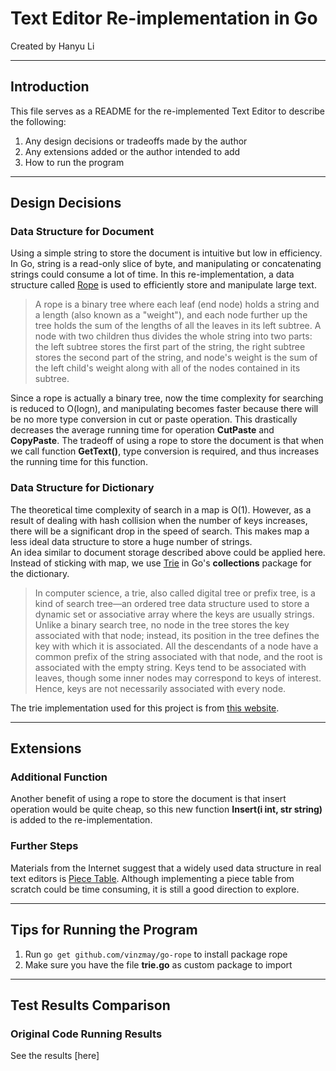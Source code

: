 # Text Editor Re-implementation in Go

Created by Hanyu Li  

----
## Introduction
This file serves as a README for the re-implemented Text Editor to describe the following:   
1. Any design decisions or tradeoffs made by the author  
2. Any extensions added or the author intended to add  
3. How to run the program

----
## Design Decisions  
### Data Structure for Document

Using a simple string to store the document is intuitive but low in efficiency. In Go, string is a read-only slice of byte, and manipulating or concatenating strings could consume a lot of time. In this re-implementation, a data structure called [Rope](https://en.wikipedia.org/wiki/Rope_%28data_structure%29) is used to efficiently store and manipulate large text.  

>A rope is a binary tree where each leaf (end node) holds a string and a length (also known as a "weight"), and each node further up the tree holds the sum of the lengths of all the leaves in its left subtree. A node with two children thus divides the whole string into two parts: the left subtree stores the first part of the string, the right subtree stores the second part of the string, and node's weight is the sum of the left child's weight along with all of the nodes contained in its subtree. 

Since a rope is actually a binary tree, now the time complexity for searching is reduced to O(logn), and manipulating becomes faster because there will be no more type conversion in cut or paste operation.  This drastically decreases the average running time for operation **CutPaste** and **CopyPaste**.
The tradeoff of using a rope to store the document is that when we call function **GetText()**, type conversion is required, and thus increases the running time for this function.  

### Data Structure for Dictionary  

The theoretical time complexity of search in a map is O(1). However, as a result of dealing with hash collision when the number of keys increases, there will be a significant drop in the speed of search. This makes map a less ideal data structure to store a huge number of strings.  
An idea similar to document storage described above could be applied here. Instead of sticking with map, we use [Trie](https://en.wikipedia.org/wiki/Trie) in  Go's **collections** package for the dictionary.  

>In computer science, a trie, also called digital tree or prefix tree, is a kind of search tree—an ordered tree data structure used to store a dynamic set or associative array where the keys are usually strings. Unlike a binary search tree, no node in the tree stores the key associated with that node; instead, its position in the tree defines the key with which it is associated. All the descendants of a node have a common prefix of the string associated with that node, and the root is associated with the empty string. Keys tend to be associated with leaves, though some inner nodes may correspond to keys of interest. Hence, keys are not necessarily associated with every node.  

The trie implementation used for this project is from [this website](http://www.code2succeed.com/golang-insert-and-search-trie/).

----
## Extensions  
### Additional Function

Another benefit of using a rope to store the document is that insert operation would be quite cheap, so this new function **Insert(i int, str string)** is added to the re-implementation.

### Further Steps

Materials from the Internet suggest that a widely used data structure in real text editors is [Piece Table](https://en.wikipedia.org/wiki/Piece_table). Although implementing a piece table from scratch could be time consuming, it is still a good direction to explore.

----
## Tips for Running the Program
1. Run `go get github.com/vinzmay/go-rope` to install package rope
2. Make sure you have the file **trie.go** as custom package to import

----
## Test Results Comparison
### Original Code Running Results

See the results [here]
